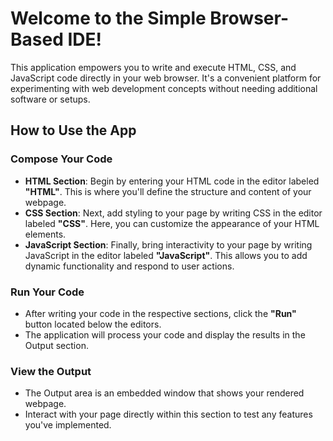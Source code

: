 # Welcome to the Simple Browser-Based IDE!

This application empowers you to write and execute HTML, CSS, and JavaScript code directly in your web browser. It's a convenient platform for experimenting with web development concepts without needing additional software or setups.

## How to Use the App

### Compose Your Code

- **HTML Section**: Begin by entering your HTML code in the editor labeled **"HTML"**. This is where you'll define the structure and content of your webpage.
- **CSS Section**: Next, add styling to your page by writing CSS in the editor labeled **"CSS"**. Here, you can customize the appearance of your HTML elements.
- **JavaScript Section**: Finally, bring interactivity to your page by writing JavaScript in the editor labeled **"JavaScript"**. This allows you to add dynamic functionality and respond to user actions.

### Run Your Code

- After writing your code in the respective sections, click the **"Run"** button located below the editors.
- The application will process your code and display the results in the Output section.

### View the Output

- The Output area is an embedded window that shows your rendered webpage.
- Interact with your page directly within this section to test any features you've implemented.
